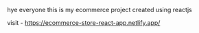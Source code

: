 hye everyone this is my ecommerce project created using reactjs 

visit - https://ecommerce-store-react-app.netlify.app/
